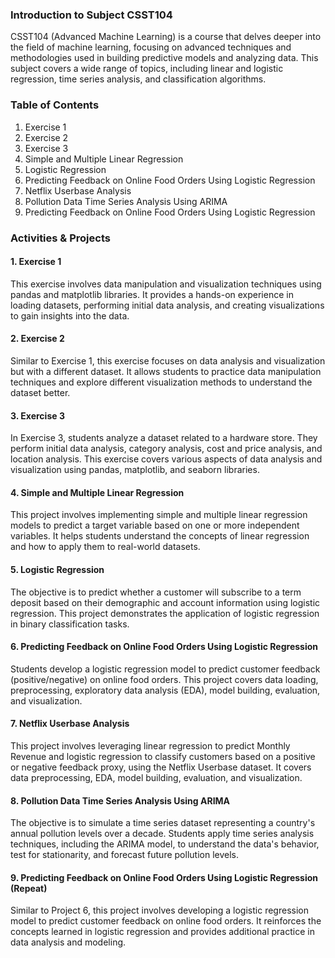### Introduction to Subject CSST104

CSST104 (Advanced Machine Learning) is a course that delves deeper into the field of machine learning, focusing on advanced techniques and methodologies used in building predictive models and analyzing data. This subject covers a wide range of topics, including linear and logistic regression, time series analysis, and classification algorithms.

### Table of Contents

1. Exercise 1
2. Exercise 2
3. Exercise 3
4. Simple and Multiple Linear Regression
5. Logistic Regression
6. Predicting Feedback on Online Food Orders Using Logistic Regression
7. Netflix Userbase Analysis
8. Pollution Data Time Series Analysis Using ARIMA
9. Predicting Feedback on Online Food Orders Using Logistic Regression

### Activities & Projects

#### 1. Exercise 1
This exercise involves data manipulation and visualization techniques using pandas and matplotlib libraries. It provides a hands-on experience in loading datasets, performing initial data analysis, and creating visualizations to gain insights into the data.

#### 2. Exercise 2
Similar to Exercise 1, this exercise focuses on data analysis and visualization but with a different dataset. It allows students to practice data manipulation techniques and explore different visualization methods to understand the dataset better.

#### 3. Exercise 3
In Exercise 3, students analyze a dataset related to a hardware store. They perform initial data analysis, category analysis, cost and price analysis, and location analysis. This exercise covers various aspects of data analysis and visualization using pandas, matplotlib, and seaborn libraries.

#### 4. Simple and Multiple Linear Regression
This project involves implementing simple and multiple linear regression models to predict a target variable based on one or more independent variables. It helps students understand the concepts of linear regression and how to apply them to real-world datasets.

#### 5. Logistic Regression
The objective is to predict whether a customer will subscribe to a term deposit based on their demographic and account information using logistic regression. This project demonstrates the application of logistic regression in binary classification tasks.

#### 6. Predicting Feedback on Online Food Orders Using Logistic Regression
Students develop a logistic regression model to predict customer feedback (positive/negative) on online food orders. This project covers data loading, preprocessing, exploratory data analysis (EDA), model building, evaluation, and visualization.

#### 7. Netflix Userbase Analysis
This project involves leveraging linear regression to predict Monthly Revenue and logistic regression to classify customers based on a positive or negative feedback proxy, using the Netflix Userbase dataset. It covers data preprocessing, EDA, model building, evaluation, and visualization.

#### 8. Pollution Data Time Series Analysis Using ARIMA
The objective is to simulate a time series dataset representing a country's annual pollution levels over a decade. Students apply time series analysis techniques, including the ARIMA model, to understand the data's behavior, test for stationarity, and forecast future pollution levels.

#### 9. Predicting Feedback on Online Food Orders Using Logistic Regression (Repeat)
Similar to Project 6, this project involves developing a logistic regression model to predict customer feedback on online food orders. It reinforces the concepts learned in logistic regression and provides additional practice in data analysis and modeling.
